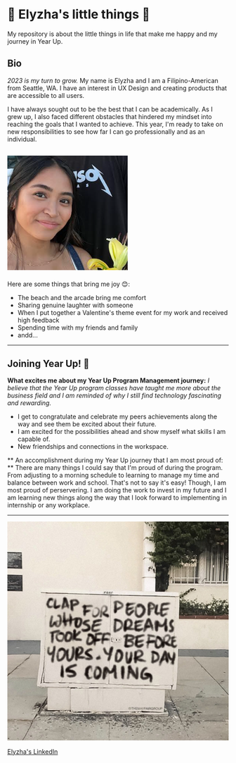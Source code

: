# 🌼 Elyzha's little things 🌸  
My repository is about the little things in life that make me happy and my journey in Year Up. 

## Bio
*2023 is my turn to grow.* My name is Elyzha and I am a Filipino-American from Seattle, WA. I have an interest in UX Design and creating products that are accessible to all users. 

I have always sought out to be the best that I can be academically. As I grew up, I also faced different obstacles that hindered my mindset into reaching the goals that I wanted to achieve. This year, I'm ready to take on new responsibilities to see how far I can go professionally and as an individual.

![alt text](me.PNG)
---

Here are some things that bring me joy 😊:
- The beach and the arcade bring me comfort
- Sharing genuine laughter with someone
- When I put together a Valentine's theme event for my work and received high feedback
- Spending time with my friends and family
- andd...

---

## Joining Year Up! 🦋

**What excites me about my Year Up Program Management journey:**
*I believe that the Year Up program classes have taught me more about the business field and I am reminded of why I still find technology fascinating and rewarding.*
- I get to congratulate and celebrate my peers achievements along the way and see them be excited about their future.
- I am excited for the possibilities ahead and show myself what skills I am capable of.
- New friendships and connections in the workspace.

** An accomplishment during my Year Up journey that I am most proud of: **
There are many things I could say that I'm proud of during the program. From adjusting to a morning schedule to learning to manage my time and balance between work and school. That's not to say it's easy! Though, I am most proud of perservering. I am doing the work to invest in my future and I am learning new things along the way that I look forward to implementing in internship or any workplace.

---
 
![alt text](dreams.jpeg)

[Elyzha's LinkedIn](https://www.linkedin.com/in/elyzha-a-profile/)
